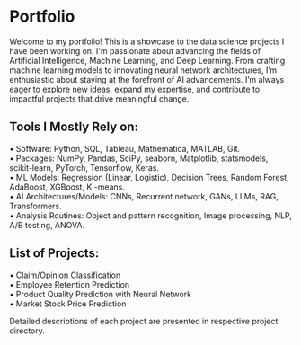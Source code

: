 # Portfolio

Welcome to my portfolio! This is a showcase to the data science projects I have been working on. I'm passionate about advancing the fields of Artificial Intelligence, Machine Learning, and Deep Learning.
From crafting machine learning models to innovating neural network architectures, I’m enthusiastic about staying at the forefront of AI advancements. I’m always eager to explore new ideas, expand my expertise, and contribute to impactful projects that drive meaningful change. 

## Tools I Mostly Rely on:
• Software: Python, SQL, Tableau, Mathematica, MATLAB, Git. \
• Packages: NumPy, Pandas, SciPy, seaborn, Matplotlib, statsmodels, scikit-learn, PyTorch, Tensorflow, Keras. \
• ML Models: Regression (Linear, Logistic), Decision Trees, Random Forest, AdaBoost, XGBoost, K -means. \
• AI Architectures/Models: CNNs, Recurrent network, GANs, LLMs, RAG, Transformers. \
• Analysis Routines: Object and pattern recognition, Image processing, NLP, A/B testing, ANOVA.

## List of Projects:
• Claim/Opinion Classification \
• Employee Retention Prediction \
• Product Quality Prediction with Neural Network \
• Market Stock Price Prediction 

Detailed descriptions of each project are presented in respective project directory.
